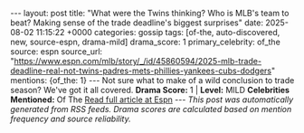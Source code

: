 --- layout: post title: "What were the Twins thinking? Who is MLB's team to beat? Making sense of the trade deadline's biggest surprises" date: 2025-08-02 11:15:22 +0000 categories: gossip tags: [of-the, auto-discovered, new, source-espn, drama-mild] drama_score: 1 primary_celebrity: of_the source: espn source_url: "https://www.espn.com/mlb/story/_/id/45860594/2025-mlb-trade-deadline-real-not-twins-padres-mets-phillies-yankees-cubs-dodgers" mentions: {of_the: 1} --- Not sure what to make of a wild conclusion to trade season? We've got it all covered. **Drama Score:** 1 | **Level:** MILD **Celebrities Mentioned:** Of The [Read full article at Espn](https://www.espn.com/mlb/story/_/id/45860594/2025-mlb-trade-deadline-real-not-twins-padres-mets-phillies-yankees-cubs-dodgers) --- *This post was automatically generated from RSS feeds. Drama scores are calculated based on mention frequency and source reliability.*